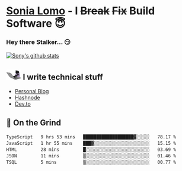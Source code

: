 # [Sonia Lomo](https://sonylomo.github.io/) - I ~~Break~~ ~~Fix~~ Build Software 😇
### Hey there Stalker... 😏 

<a href="https://github.com/sonylomo/github-readme-stats">
  <img align="center" src="https://media.giphy.com/media/lU05nFSW6Y2A/giphy.gif" alt="Sony's github stats" />
</a>

## <img src="assets/devcat.gif" width="40"> I write technical stuff
- [Personal Blog](https://www.sonylomo.dev/blog)
- [Hashnode](https://sonylomo.hashnode.dev/)
- [Dev.to](https://dev.to/sonylomo)

## 🤡 On the Grind
<!--START_SECTION:waka-->

```txt
TypeScript   9 hrs 53 mins   ███████████████████▓░░░░░   78.17 %
JavaScript   1 hr 55 mins    ███▓░░░░░░░░░░░░░░░░░░░░░   15.15 %
HTML         28 mins         █░░░░░░░░░░░░░░░░░░░░░░░░   03.69 %
JSON         11 mins         ▒░░░░░░░░░░░░░░░░░░░░░░░░   01.46 %
TSQL         5 mins          ▒░░░░░░░░░░░░░░░░░░░░░░░░   00.77 %
```

<!--END_SECTION:waka-->
